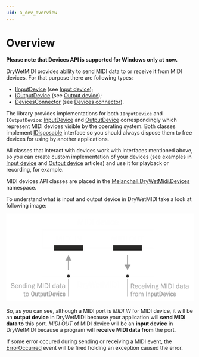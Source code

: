 ```yaml
---
uid: a_dev_overview
---
```


# Overview

**Please note that Devices API is supported for Windows only at now.**

DryWetMIDI provides ability to send MIDI data to or receive it from MIDI devices. For that purpose there are following types:

* [IInputDevice](xref:Melanchall.DryWetMidi.Devices.IInputDevice) (see [Input device](Input-device.md));
* [IOutputDevice](xref:Melanchall.DryWetMidi.Devices.IOutputDevice) (see [Output device](Output-device.md));
* [DevicesConnector](xref:Melanchall.DryWetMidi.Devices.DevicesConnector) (see [Devices connector](Devices-connector.md)).

The library provides implementations for both `IInputDevice` and `IOutputDevice`: [InputDevice](xref:Melanchall.DryWetMidi.Devices.InputDevice) and [OutputDevice](xref:Melanchall.DryWetMidi.Devices.OutputDevice) correspondingly which represent MIDI devices visible by the operating system. Both classes implement [IDisposable](xref:System.IDisposable) interface so you should always dispose them to free devices for using by another applications.

All classes that interact with devices work with interfaces mentioned above, so you can create custom implementation of your devices (see examples in [Input device](Input-device.md) and [Output device](Output-device.md) articles) and use it for playback or recording, for example.

MIDI devices API classes are placed in the [Melanchall.DryWetMidi.Devices](xref:Melanchall.DryWetMidi.Devices) namespace.

To understand what is input and output device in DryWetMIDI take a look at following image:

![Devices](images/Devices.png)

So, as you can see, although a MIDI port is _MIDI IN_ for MIDI device, it will be an **output device** in DryWetMIDI because your application will **send MIDI data to** this port. _MIDI OUT_ of MIDI device will be an **input device** in DryWetMIDI because a program will **receive MIDI data from** the port.

If some error occured during sending or receiving a MIDI event, the [ErrorOccurred](xref:Melanchall.DryWetMidi.Devices.MidiDevice.ErrorOccurred) event will be fired holding an exception caused the error.
